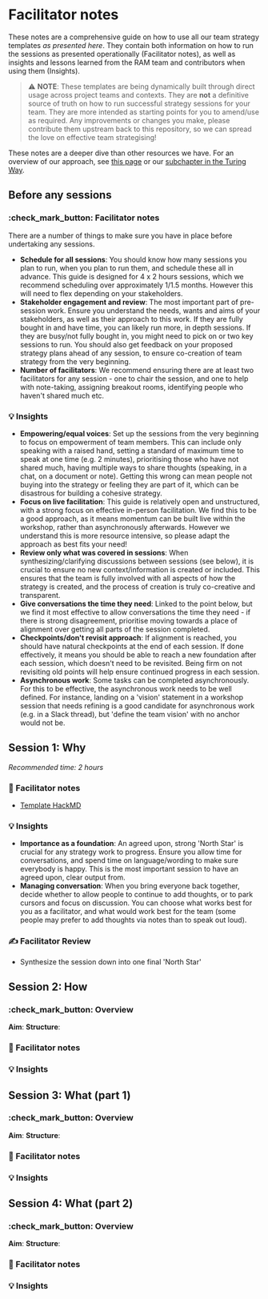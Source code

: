# Facilitator notes

These notes are a comprehensive guide on how to use all our team strategy templates *as presented here*. 
They contain both information on how to run the sessions as presented operationally (Facilitator notes), as well as insights and lessons learned from the RAM team and contributors when using them (Insights).

> :warning: **NOTE**: These templates are being dynamically built through direct usage across project teams and contexts. They are **not** a definitive source of truth on how to run successful strategy sessions for your team. They are more intended as starting points for you to amend/use as required. Any improvements or changes you make, please contribute them upstream back to this repository, so we can spread the love on effective team strategising!

These notes are a deeper dive than other resources we have. For an overview of our approach, see [this page](./index.md) or our [subchapter in the Turing Way](https://the-turing-way.netlify.app/collaboration/stakeholder-engagement.html#strategy-alignment-workshops).

## Before any sessions

### :check_mark_button: Facilitator notes
There are a number of things to make sure you have in place before undertaking any sessions.
* **Schedule for all sessions**: You should know how many sessions you plan to run, when you plan to run them, and schedule these all in advance. This guide is designed for 4 x 2 hours sessions, which we recommend scheduling over approximately 1/1.5 months. However this will need to flex depending on your stakeholders.
* **Stakeholder engagement and review**: The most important part of pre-session work. Ensure you understand the needs, wants and aims of your stakeholders, as well as their approach to this work. If they are fully bought in and have time, you can likely run more, in depth sessions. If they are busy/not fully bought in, you might need to pick on or two key sessions to run. You should also get feedback on your proposed strategy plans ahead of any session, to ensure co-creation of team strategy from the very beginning.
* **Number of facilitators**: We recommend ensuring there are at least two facilitators for any session - one to chair the session, and one to help with note-taking, assigning breakout rooms, identifying people who haven't shared much etc.

### :bulb: Insights
* **Empowering/equal voices**: Set up the sessions from the very beginning to focus on empowerment of team members. This can include only speaking with a raised hand, setting a standard of maximum time to speak at one time (e.g. 2 minutes), prioritising those who have not shared much, having multiple ways to share thoughts (speaking, in a chat, on a document or note). Getting this wrong can mean people not buying into the strategy or feeling they are part of it, which can be disastrous for building a cohesive strategy.
* **Focus on live facilitation**: This guide is relatively open and unstructured, with a strong focus on effective in-person facilitation. We find this to be a good approach, as it means momentum can be built live within the workshop, rather than asynchronously afterwards. However we understand this is more resource intensive, so please adapt the approach as best fits your need!
* **Review only what was covered in sessions**: When synthesizing/clarifying discussions between sessions (see below), it is crucial to ensure no new context/information is created or included. This ensures that the team is fully involved with all aspects of how the strategy is created, and the process of creation is truly co-creative and transparent.
* **Give conversations the time they need**: Linked to the point below, but we find it most effective to allow conversations the time they need - if there is strong disagreement, prioritise moving towards a place of alignment over getting all parts of the session completed.
* **Checkpoints/don't revisit approach**: If alignment is reached, you should have natural checkpoints at the end of each session. If done effectively, it means you should be able to reach a new foundation after each session, which doesn't need to be revisited. Being firm on not revisiting old points will help ensure continued progress in each session.
* **Asynchronous work**: Some tasks can be completed asynchronously. For this to be effective, the asynchronous work needs to be well defined. For instance, landing on a 'vision' statement in a workshop session that needs refining is a good candidate for asynchronous work (e.g. in a Slack thread), but 'define the team vision' with no anchor would not be.

## Session 1: Why
*Recommended time: 2 hours*


### :page_facing_up: Facilitator notes

* [Template HackMD](https://hackmd.io/W58xq3sfSzG5DgQvcZaGwQ)

### :bulb: Insights
* **Importance as a foundation**: An agreed upon, strong 'North Star' is crucial for any strategy work to progress. Ensure you allow time for conversations, and spend time on language/wording to make sure everybody is happy. This is the most important session to have an agreed upon, clear output from.
* **Managing conversation**: When you bring everyone back together, decide whether to allow people to continue to add thoughts, or to park cursors and focus on discussion. You can choose what works best for you as a facilitator, and what would work best for the team (some people may prefer to add thoughts via notes than to speak out loud).

### :writing_hand: Facilitator Review
* Synthesize the session down into one final 'North Star'

## Session 2: How

### :check_mark_button: Overview
**Aim**: 
**Structure**: 

### :page_facing_up: Facilitator notes

### :bulb: Insights

## Session 3: What (part 1)

### :check_mark_button: Overview
**Aim**: 
**Structure**: 

### :page_facing_up: Facilitator notes

### :bulb: Insights

## Session 4: What (part 2)

### :check_mark_button: Overview
**Aim**: 
**Structure**: 

### :page_facing_up: Facilitator notes

### :bulb: Insights